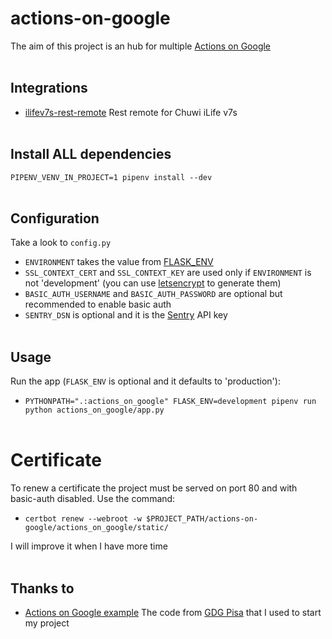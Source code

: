 # actions-on-google
The aim of this project is an hub for multiple [Actions on Google](https://developers.google.com/actions/)<br><br>


## Integrations
- [ilifev7s-rest-remote](https://github.com/pimuzzo/ilifev7s-rest-remote) Rest remote for Chuwi iLife v7s<br><br>


## Install ALL dependencies
`PIPENV_VENV_IN_PROJECT=1 pipenv install --dev`<br><br>


## Configuration
Take a look to `config.py`
- `ENVIRONMENT` takes the value from [FLASK_ENV](https://flask.palletsprojects.com/en/1.0.x/cli/#environments)
- `SSL_CONTEXT_CERT` and `SSL_CONTEXT_KEY` are used only if `ENVIRONMENT` is not 'development' (you can use [letsencrypt](https://letsencrypt.org/) to generate them)
- `BASIC_AUTH_USERNAME` and `BASIC_AUTH_PASSWORD` are optional but recommended to enable basic auth
- `SENTRY_DSN` is optional and it is the [Sentry](https://sentry.io/) API key<br><br>


## Usage
Run the app (`FLASK_ENV` is optional and it defaults to 'production'):
- `PYTHONPATH=".:actions_on_google" FLASK_ENV=development pipenv run python actions_on_google/app.py`<br><br>


# Certificate
To renew a certificate the project must be served on port 80 and with basic-auth disabled.
Use the command:
- `certbot renew --webroot -w $PROJECT_PATH/actions-on-google/actions_on_google/static/`

I will improve it when I have more time<br><br>

## Thanks to
- [Actions on Google example](https://github.com/gdgpisa/actions-on-google-diy) The code from [GDG Pisa](https://gdgpisa.it/) that I used to start my project
